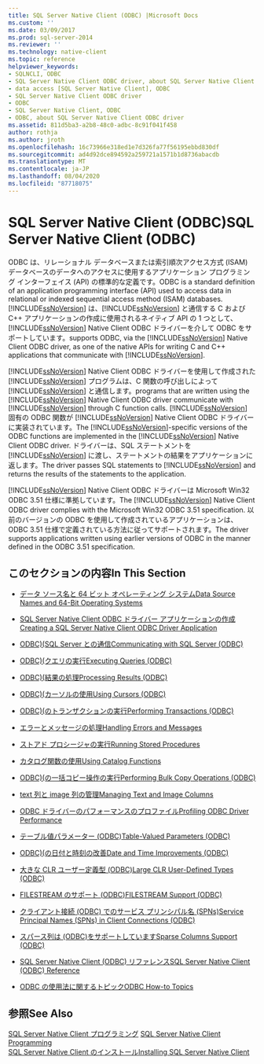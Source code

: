 ```yaml
---
title: SQL Server Native Client (ODBC) |Microsoft Docs
ms.custom: ''
ms.date: 03/09/2017
ms.prod: sql-server-2014
ms.reviewer: ''
ms.technology: native-client
ms.topic: reference
helpviewer_keywords:
- SQLNCLI, ODBC
- SQL Server Native Client ODBC driver, about SQL Server Native Client ODBC driver
- data access [SQL Server Native Client], ODBC
- SQL Server Native Client ODBC driver
- ODBC
- SQL Server Native Client, ODBC
- ODBC, about SQL Server Native Client ODBC driver
ms.assetid: 811d5ba3-a2b8-48c0-adbc-8c91f041f458
author: rothja
ms.author: jroth
ms.openlocfilehash: 16c73966e318ed1e7d326fa77f56195ebbd830df
ms.sourcegitcommit: ad4d92dce894592a259721a1571b1d8736abacdb
ms.translationtype: MT
ms.contentlocale: ja-JP
ms.lasthandoff: 08/04/2020
ms.locfileid: "87718075"
---
```

# <a name="sql-server-native-client-odbc"></a><span data-ttu-id="7f3d8-102">SQL Server Native Client (ODBC)</span><span class="sxs-lookup"><span data-stu-id="7f3d8-102">SQL Server Native Client (ODBC)</span></span>
  <span data-ttu-id="7f3d8-103">ODBC は、リレーショナル データベースまたは索引順次アクセス方式 (ISAM) データベースのデータへのアクセスに使用するアプリケーション プログラミング インターフェイス (API) の標準的な定義です。</span><span class="sxs-lookup"><span data-stu-id="7f3d8-103">ODBC is a standard definition of an application programming interface (API) used to access data in relational or indexed sequential access method (ISAM) databases.</span></span> [!INCLUDE[ssNoVersion](../../../includes/ssnoversion-md.md)] <span data-ttu-id="7f3d8-104">は、[!INCLUDE[ssNoVersion](../../../includes/ssnoversion-md.md)] と通信する C および C++ アプリケーションの作成に使用されるネイティブ API の 1 つとして、[!INCLUDE[ssNoVersion](../../../includes/ssnoversion-md.md)] Native Client ODBC ドライバーを介して ODBC をサポートしています。</span><span class="sxs-lookup"><span data-stu-id="7f3d8-104">supports ODBC, via the [!INCLUDE[ssNoVersion](../../../includes/ssnoversion-md.md)] Native Client ODBC driver, as one of the native APIs for writing C and C++ applications that communicate with [!INCLUDE[ssNoVersion](../../../includes/ssnoversion-md.md)].</span></span>  
  
 [!INCLUDE[ssNoVersion](../../../includes/ssnoversion-md.md)] <span data-ttu-id="7f3d8-105">Native Client ODBC ドライバーを使用して作成された [!INCLUDE[ssNoVersion](../../../includes/ssnoversion-md.md)] プログラムは、C 関数の呼び出しによって [!INCLUDE[ssNoVersion](../../../includes/ssnoversion-md.md)] と通信します。</span><span class="sxs-lookup"><span data-stu-id="7f3d8-105">programs that are written using the [!INCLUDE[ssNoVersion](../../../includes/ssnoversion-md.md)] Native Client ODBC driver communicate with [!INCLUDE[ssNoVersion](../../../includes/ssnoversion-md.md)] through C function calls.</span></span> <span data-ttu-id="7f3d8-106">[!INCLUDE[ssNoVersion](../../../includes/ssnoversion-md.md)] 固有の ODBC 関数が [!INCLUDE[ssNoVersion](../../../includes/ssnoversion-md.md)] Native Client ODBC ドライバーに実装されています。</span><span class="sxs-lookup"><span data-stu-id="7f3d8-106">The [!INCLUDE[ssNoVersion](../../../includes/ssnoversion-md.md)]-specific versions of the ODBC functions are implemented in the [!INCLUDE[ssNoVersion](../../../includes/ssnoversion-md.md)] Native Client ODBC driver.</span></span> <span data-ttu-id="7f3d8-107">ドライバーは、SQL ステートメントを [!INCLUDE[ssNoVersion](../../../includes/ssnoversion-md.md)] に渡し、ステートメントの結果をアプリケーションに返します。</span><span class="sxs-lookup"><span data-stu-id="7f3d8-107">The driver passes SQL statements to [!INCLUDE[ssNoVersion](../../../includes/ssnoversion-md.md)] and returns the results of the statements to the application.</span></span>  
  
 <span data-ttu-id="7f3d8-108">[!INCLUDE[ssNoVersion](../../../includes/ssnoversion-md.md)] Native Client ODBC ドライバーは Microsoft Win32 ODBC 3.51 仕様に準拠しています。</span><span class="sxs-lookup"><span data-stu-id="7f3d8-108">The [!INCLUDE[ssNoVersion](../../../includes/ssnoversion-md.md)] Native Client ODBC driver complies with the Microsoft Win32 ODBC 3.51 specification.</span></span> <span data-ttu-id="7f3d8-109">以前のバージョンの ODBC を使用して作成されているアプリケーションは、ODBC 3.51 仕様で定義されている方法に従ってサポートされます。</span><span class="sxs-lookup"><span data-stu-id="7f3d8-109">The driver supports applications written using earlier versions of ODBC in the manner defined in the ODBC 3.51 specification.</span></span>  
  
## <a name="in-this-section"></a><span data-ttu-id="7f3d8-110">このセクションの内容</span><span class="sxs-lookup"><span data-stu-id="7f3d8-110">In This Section</span></span>  
  
-   [<span data-ttu-id="7f3d8-111">データ ソース名と 64 ビット オペレーティング システム</span><span class="sxs-lookup"><span data-stu-id="7f3d8-111">Data Source Names and 64-Bit Operating Systems</span></span>](data-source-names-and-64-bit-operating-systems.md)  
  
-   [<span data-ttu-id="7f3d8-112">SQL Server Native Client ODBC ドライバー アプリケーションの作成</span><span class="sxs-lookup"><span data-stu-id="7f3d8-112">Creating a SQL Server Native Client ODBC Driver Application</span></span>](creating-a-driver-application.md)  
  
-   [<span data-ttu-id="7f3d8-113">ODBC&#41;&#40;SQL Server との通信</span><span class="sxs-lookup"><span data-stu-id="7f3d8-113">Communicating with SQL Server &#40;ODBC&#41;</span></span>](../../native-client-odbc-communication/communicating-with-sql-server-odbc.md)  
  
-   [<span data-ttu-id="7f3d8-114">ODBC&#41;&#40;クエリの実行</span><span class="sxs-lookup"><span data-stu-id="7f3d8-114">Executing Queries &#40;ODBC&#41;</span></span>](../../native-client-odbc-queries/executing-queries-odbc.md)  
  
-   [<span data-ttu-id="7f3d8-115">ODBC&#41;&#40;結果の処理</span><span class="sxs-lookup"><span data-stu-id="7f3d8-115">Processing Results &#40;ODBC&#41;</span></span>](../../native-client-odbc-results/processing-results-odbc.md)  
  
-   [<span data-ttu-id="7f3d8-116">ODBC&#41;&#40;カーソルの使用</span><span class="sxs-lookup"><span data-stu-id="7f3d8-116">Using Cursors &#40;ODBC&#41;</span></span>](../../native-client-odbc-cursors/using-cursors-odbc.md)  
  
-   [<span data-ttu-id="7f3d8-117">ODBC&#41;&#40;のトランザクションの実行</span><span class="sxs-lookup"><span data-stu-id="7f3d8-117">Performing Transactions &#40;ODBC&#41;</span></span>](../../../database-engine/dev-guide/performing-transactions-odbc.md)  
  
-   [<span data-ttu-id="7f3d8-118">エラーとメッセージの処理</span><span class="sxs-lookup"><span data-stu-id="7f3d8-118">Handling Errors and Messages</span></span>](../../native-client-odbc-error-messages/handling-errors-and-messages.md)  
  
-   [<span data-ttu-id="7f3d8-119">ストアド プロシージャの実行</span><span class="sxs-lookup"><span data-stu-id="7f3d8-119">Running Stored Procedures</span></span>](../../native-client-odbc-stored-procedures/running-stored-procedures.md)  
  
-   [<span data-ttu-id="7f3d8-120">カタログ関数の使用</span><span class="sxs-lookup"><span data-stu-id="7f3d8-120">Using Catalog Functions</span></span>](using-catalog-functions.md)  
  
-   [<span data-ttu-id="7f3d8-121">ODBC&#41;&#40;の一括コピー操作の実行</span><span class="sxs-lookup"><span data-stu-id="7f3d8-121">Performing Bulk Copy Operations &#40;ODBC&#41;</span></span>](../../native-client-odbc-bulk-copy-operations/performing-bulk-copy-operations-odbc.md)  
  
-   [<span data-ttu-id="7f3d8-122">text 列と image 列の管理</span><span class="sxs-lookup"><span data-stu-id="7f3d8-122">Managing Text and Image Columns</span></span>](../../native-client-odbc-text-image-columns/managing-text-and-image-columns.md)  
  
-   [<span data-ttu-id="7f3d8-123">ODBC ドライバーのパフォーマンスのプロファイル</span><span class="sxs-lookup"><span data-stu-id="7f3d8-123">Profiling ODBC Driver Performance</span></span>](profiling-odbc-driver-performance.md)  
  
-   [<span data-ttu-id="7f3d8-124">テーブル値パラメーター &#40;ODBC&#41;</span><span class="sxs-lookup"><span data-stu-id="7f3d8-124">Table-Valued Parameters &#40;ODBC&#41;</span></span>](../../native-client-odbc-table-valued-parameters/table-valued-parameters-odbc.md)  
  
-   [<span data-ttu-id="7f3d8-125">ODBC&#41;&#40;の日付と時刻の改善</span><span class="sxs-lookup"><span data-stu-id="7f3d8-125">Date and Time Improvements &#40;ODBC&#41;</span></span>](../../native-client-odbc-date-time/date-and-time-improvements-odbc.md)  
  
-   [<span data-ttu-id="7f3d8-126">大きな CLR ユーザー定義型 &#40;ODBC&#41;</span><span class="sxs-lookup"><span data-stu-id="7f3d8-126">Large CLR User-Defined Types &#40;ODBC&#41;</span></span>](large-clr-user-defined-types-odbc.md)  
  
-   [<span data-ttu-id="7f3d8-127">FILESTREAM のサポート &#40;ODBC&#41;</span><span class="sxs-lookup"><span data-stu-id="7f3d8-127">FILESTREAM Support &#40;ODBC&#41;</span></span>](filestream-support-odbc.md)  
  
-   [<span data-ttu-id="7f3d8-128">クライアント接続 &#40;ODBC&#41; でのサービス プリンシパル名 &#40;SPNs&#41;</span><span class="sxs-lookup"><span data-stu-id="7f3d8-128">Service Principal Names &#40;SPNs&#41; in Client Connections &#40;ODBC&#41;</span></span>](service-principal-names-spns-in-client-connections-odbc.md)  
  
-   [<span data-ttu-id="7f3d8-129">スパース列は &#40;ODBC&#41;をサポートしています</span><span class="sxs-lookup"><span data-stu-id="7f3d8-129">Sparse Columns Support &#40;ODBC&#41;</span></span>](sparse-columns-support-odbc.md)  
  
-   [<span data-ttu-id="7f3d8-130">SQL Server Native Client &#40;ODBC&#41; リファレンス</span><span class="sxs-lookup"><span data-stu-id="7f3d8-130">SQL Server Native Client &#40;ODBC&#41; Reference</span></span>](../../../database-engine/dev-guide/sql-server-native-client-odbc-reference.md)  
  
-   [<span data-ttu-id="7f3d8-131">ODBC の使用法に関するトピック</span><span class="sxs-lookup"><span data-stu-id="7f3d8-131">ODBC How-to Topics</span></span>](../../native-client-odbc-how-to/odbc-how-to-topics.md)  
  
## <a name="see-also"></a><span data-ttu-id="7f3d8-132">参照</span><span class="sxs-lookup"><span data-stu-id="7f3d8-132">See Also</span></span>  
 <span data-ttu-id="7f3d8-133">[SQL Server Native Client プログラミング](../sql-server-native-client-programming.md) </span><span class="sxs-lookup"><span data-stu-id="7f3d8-133">[SQL Server Native Client Programming](../sql-server-native-client-programming.md) </span></span>  
 [<span data-ttu-id="7f3d8-134">SQL Server Native Client のインストール</span><span class="sxs-lookup"><span data-stu-id="7f3d8-134">Installing SQL Server Native Client</span></span>](../applications/installing-sql-server-native-client.md)  
  
  

